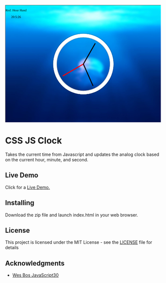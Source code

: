 ![Demo Image](img/css-js-clock-demo.jpg)
# CSS JS Clock
Takes the current time from Javascript and updates the analog clock based on the current hour, minute, and second.

## Live Demo

Click for a [Live Demo.](http://apps.javierlona.com/css-js-clock/)

## Installing

Download the zip file and launch index.html in your web browser.

## License

This project is licensed under the MIT License - see the [LICENSE](LICENSE) file for details

## Acknowledgments

* [Wes Bos JavaScript30](https://javascript30.com/)
